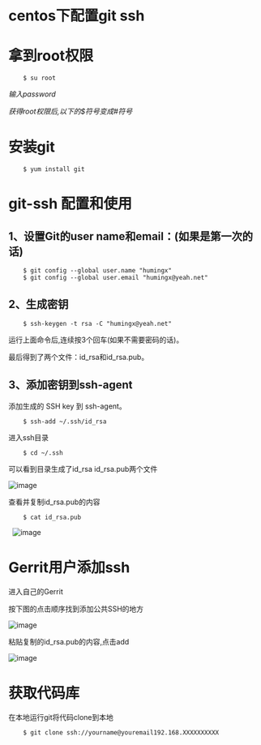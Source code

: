 centos下配置git ssh
====================================
# 拿到root权限
        $ su root
        
*输入password*

*获得root权限后,以下的$符号变成#符号*
# 安装git
        $ yum install git
# git-ssh 配置和使用
## 1、设置Git的user name和email：(如果是第一次的话)
        $ git config --global user.name "humingx"
        $ git config --global user.email "humingx@yeah.net"
## 2、生成密钥
        $ ssh-keygen -t rsa -C "humingx@yeah.net"
    
运行上面命令后,连续按3个回车(如果不需要密码的话)。

最后得到了两个文件：id_rsa和id_rsa.pub。

## 3、添加密钥到ssh-agent

添加生成的 SSH key 到 ssh-agent。

        $ ssh-add ~/.ssh/id_rsa

进入ssh目录

        $ cd ~/.ssh
        
可以看到目录生成了id_rsa  id_rsa.pub两个文件

![image](https://github.com/PPMac/test/blob/master/1.png)

查看并复制id_rsa.pub的内容

        $ cat id_rsa.pub
   
![image](https://github.com/PPMac/test/blob/master/2.png)
# Gerrit用户添加ssh

进入自己的Gerrit

按下图的点击顺序找到添加公共SSH的地方

![image](https://github.com/PPMac/test/blob/master/3.png)

粘贴复制的id_rsa.pub的内容,点击add

![image](https://github.com/PPMac/test/blob/master/4.png)

# 获取代码库

在本地运行git将代码clone到本地

        $ git clone ssh://yourname@youremail192.168.XXXXXXXXXX
        
